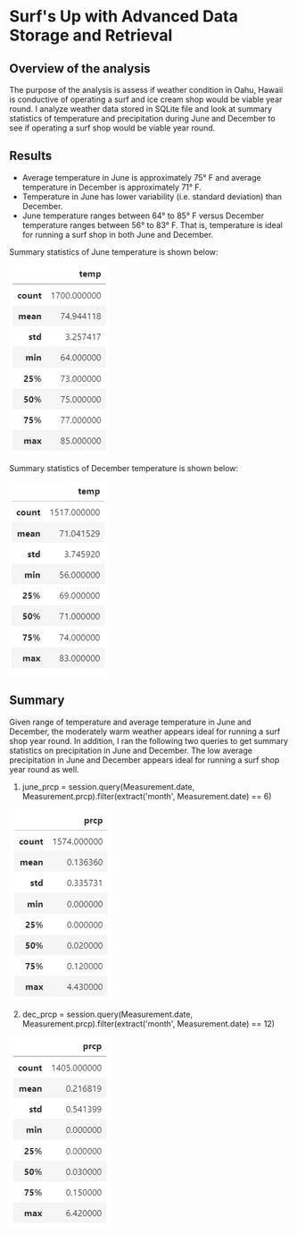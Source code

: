 # Surf's Up with Advanced Data Storage and Retrieval

## Overview of the analysis
The purpose of the analysis is assess if weather condition in Oahu, Hawaii is conductive of operating a surf and ice cream shop would be viable year round. I analyze weather data stored in SQLite file and look at summary statistics of temperature and precipitation during June and December to see if operating a surf shop would be viable year round. 

## Results

- Average temperature in June is approximately 75° F and average temperature in December is approximately 71° F.  
- Temperature in June has lower variability (i.e. standard deviation) than December. 
- June temperature ranges between 64° to 85° F versus December temperature ranges between 56° to 83° F. That is, temperature is ideal for running a surf shop in both June and December. 

Summary statistics of June temperature is shown below:

![Jun_descriptive_stats](/Resources/Jun_descriptive_stats.png)

Summary statistics of December temperature is shown below:

![Dec_descriptive_stats](/Resources/Dec_descriptive_stats.png)

## Summary 
Given range of temperature and average temperature in June and December, the moderately warm weather appears ideal for running a surf shop year round. In addition, I ran the following two queries to get summary statistics on precipitation in June and December. The low average precipitation in June and December appears ideal for running a surf shop year round as well.

1) june_prcp = session.query(Measurement.date, Measurement.prcp).filter(extract('month', Measurement.date) == 6)

![june_prcp](/Resources/june_prcp.PNG)

2) dec_prcp = session.query(Measurement.date, Measurement.prcp).filter(extract('month', Measurement.date) == 12)

![dec_prcp](/Resources/dec_prcp.PNG)
